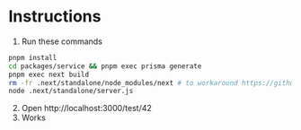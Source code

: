# Instructions

1. Run these commands
```sh
pnpm install
cd packages/service && pnpm exec prisma generate
pnpm exec next build
rm -fr .next/standalone/node_modules/next # to workaround https://github.com/vercel/next.js/issues/42651
node .next/standalone/server.js
```
2. Open http://localhost:3000/test/42
3. Works